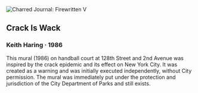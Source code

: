 <div class="artwork-of-the-day">
  <div class="container">
    <div class="img-wrapper">
      <img
        src="https://uploads1.wikiart.org/images/keith-haring/crack-is-wack-1986.jpg"
        alt="Charred Journal: Firewritten V" />
    </div>
    <div class="artwork-detail">
      <div class="artwork-origin"> 
        <h2 class="artwork-name">Crack Is Wack</h2>
        <h3 class="artist">
          Keith Haring
                    ·  1986
        </h3>
      </div>
      <p class="description">
        <span class="artwork-description-text ng-binding" ng-bind-html="viewModel.ArtworkOfTheDay.Description | unsafe">This mural (1986) on handball court at 128th Street and 2nd Avenue was inspired by the crack epidemic and its effect on New York City. It was created as a warning and was initially executed independently, without City permission. The mural was immediately put under the protection and jurisdiction of the City Department of Parks and still exists.</span>
                        <div class="text-shadow-container ng-hide" ng-show="showShadow"></div>
      </p>
    </div>
  </div>

</div>
